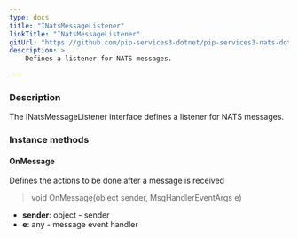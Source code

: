 ```yaml
---
type: docs
title: "INatsMessageListener"
linkTitle: "INatsMessageListener"
gitUrl: "https://github.com/pip-services3-dotnet/pip-services3-nats-dotnet"
description: >
    Defines a listener for NATS messages.

---
```



### Description

The INatsMessageListener interface defines a listener for NATS messages.


### Instance methods


#### OnMessage
Defines the actions to be done after a message is received

> void OnMessage(object sender, MsgHandlerEventArgs e)

- **sender**: object - sender
- **e**: any - message event handler
